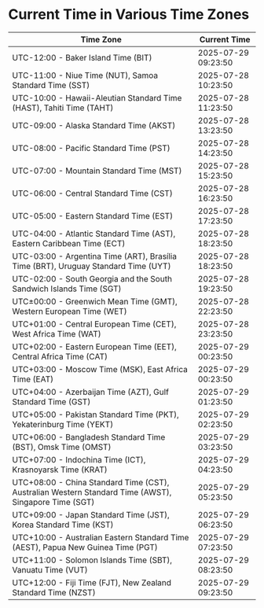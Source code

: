 # Current Time in Various Time Zones

| Time Zone | Current Time |
|-----------|--------------|
| UTC-12:00 - Baker Island Time (BIT) | 2025-07-29 09:23:50 |
| UTC-11:00 - Niue Time (NUT), Samoa Standard Time (SST) | 2025-07-28 10:23:50 |
| UTC-10:00 - Hawaii-Aleutian Standard Time (HAST), Tahiti Time (TAHT) | 2025-07-28 11:23:50 |
| UTC-09:00 - Alaska Standard Time (AKST) | 2025-07-28 13:23:50 |
| UTC-08:00 - Pacific Standard Time (PST) | 2025-07-28 14:23:50 |
| UTC-07:00 - Mountain Standard Time (MST) | 2025-07-28 15:23:50 |
| UTC-06:00 - Central Standard Time (CST) | 2025-07-28 16:23:50 |
| UTC-05:00 - Eastern Standard Time (EST) | 2025-07-28 17:23:50 |
| UTC-04:00 - Atlantic Standard Time (AST), Eastern Caribbean Time (ECT) | 2025-07-28 18:23:50 |
| UTC-03:00 - Argentina Time (ART), Brasília Time (BRT), Uruguay Standard Time (UYT) | 2025-07-28 18:23:50 |
| UTC-02:00 - South Georgia and the South Sandwich Islands Time (SGT) | 2025-07-28 19:23:50 |
| UTC±00:00 - Greenwich Mean Time (GMT), Western European Time (WET) | 2025-07-28 22:23:50 |
| UTC+01:00 - Central European Time (CET), West Africa Time (WAT) | 2025-07-28 23:23:50 |
| UTC+02:00 - Eastern European Time (EET), Central Africa Time (CAT) | 2025-07-29 00:23:50 |
| UTC+03:00 - Moscow Time (MSK), East Africa Time (EAT) | 2025-07-29 00:23:50 |
| UTC+04:00 - Azerbaijan Time (AZT), Gulf Standard Time (GST) | 2025-07-29 01:23:50 |
| UTC+05:00 - Pakistan Standard Time (PKT), Yekaterinburg Time (YEKT) | 2025-07-29 02:23:50 |
| UTC+06:00 - Bangladesh Standard Time (BST), Omsk Time (OMST) | 2025-07-29 03:23:50 |
| UTC+07:00 - Indochina Time (ICT), Krasnoyarsk Time (KRAT) | 2025-07-29 04:23:50 |
| UTC+08:00 - China Standard Time (CST), Australian Western Standard Time (AWST), Singapore Time (SGT) | 2025-07-29 05:23:50 |
| UTC+09:00 - Japan Standard Time (JST), Korea Standard Time (KST) | 2025-07-29 06:23:50 |
| UTC+10:00 - Australian Eastern Standard Time (AEST), Papua New Guinea Time (PGT) | 2025-07-29 07:23:50 |
| UTC+11:00 - Solomon Islands Time (SBT), Vanuatu Time (VUT) | 2025-07-29 08:23:50 |
| UTC+12:00 - Fiji Time (FJT), New Zealand Standard Time (NZST) | 2025-07-29 09:23:50 |
